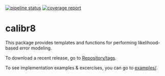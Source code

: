 [![pipeline status](https://gitlab.com/diginbio-fzj/calibr8/badges/master/pipeline.svg)](https://gitlab.com/diginbio-fzj/calibr8/commits/master)
[![coverage report](https://gitlab.com/diginbio-fzj/calibr8/badges/master/coverage.svg)](https://gitlab.com/diginbio-fzj/calibr8/commits/master)

# calibr8
This package provides templates and functions for performing likelihood-based error modeling.

To download a recent release, go to [Repository/tags](https://jugit.fz-juelich.de/IBG-1/micropro/calibr8/-/tags).

To see implementation examples & excercises, you can go to [examples/](https://jugit.fz-juelich.de/IBG-1/micropro/calibr8/tree/master/examples).
